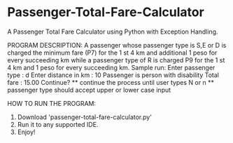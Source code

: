 # Passenger-Total-Fare-Calculator
A Passenger Total Fare Calculator using Python with Exception Handling.

PROGRAM DESCRIPTION:
A passenger whose passenger type is S,E or D is charged the minimum fare (P7) for the 1 st 4 km and
additional 1 peso for every succeeding km while a passenger type of R is charged P9 for the 1 st 4 km and
1 peso for every succeeding km.
Sample run:
Enter passenger type : d
Enter distance in km : 10
Passenger is person with disability
Total fare : 15.00
Continue?
** continue the process until user types N or n
** passenger type should accept upper or lower case input

HOW TO RUN THE PROGRAM:
1. Download 'passenger-total-fare-calculator.py'
2. Run it to any supported IDE.
3. Enjoy!


